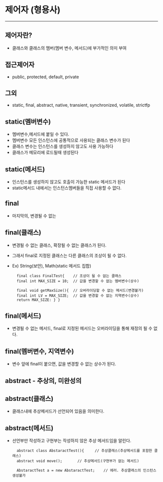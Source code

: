 # 제어자 (형용사)

* * * 

## 제어자란?
* 클래스와 클래스의 멤버(멤버 변수, 메서드)에 부가적인 의미 부여



## 접근제어자
*  public, protected, default, private



## 그외
* static, final, abstract, native, transient, synchronized, volatile, strictfp


## static(멤버변수)
* 멤버변수,메서드에 붙일 수 있다.
* 멤버변수 모든 인스턴스에 공통적으로 사용되는 클래스 변수가 된다
* 클래스 변수는 인스턴스를 생성하지 않고도 사용 가능하다
* 클래스가 메모리에 로드될때 생성된다


## static(메서드)
* 인스턴스를 생성하지 않고도 호출이 가능한 static 메서드가 된다
* static메서드 내에서는 인스턴스멤버들을 직접 사용할 수 없다.


## final 
* 마지막의, 변경될 수 없는


## final(클래스)
* 변경될 수 없는 클래스, 확장될 수 없는 클래스가 된다.
* 그래서 final로 지정된 클래스는 다른 클래스의 조상이 될 수 없다.
* Ex) String(보안), Math(static 메서드 집합)

        final class FinalTest{    // 조상이 될 수 없는 클래스
        final int MAX_SIZE = 10;  // 값을 변경할 수 없는 멤버변수(상수)

        final void getMaxSize(){  // 오버라이딩할 수 없는 메서드(변경불가)
        final int LV = MAX_SIZE;  // 값을 변경할 수 없는 지역변수(상수)
        return MAX_SIZE: } } 


## final(메서드)
* 변경될 수 없는 메서드, final로 지정된 메서드는 오버라이딩을 통해 재정의 될 수 없다.



## final(멤버변수, 지역변수)
* 변수 앞에 final이 붙으면, 값을 변경할 수 없는 상수가 된다.


## abstract - 추상의, 미완성의 


## abstract(클래스)
* 클래스내에 추상메서드가 선언되어 있음을 의미한다.


## abstract(메서드)
* 선언부만 작성하고 구현부는 작성하지 않은 추상 메서드임을 알린다.

        abstract class AbstaractTest(){     // 추상클래스(추상메서드를 포함한 클래스)
        abstract void move();       // 추상메서드(구현부가 없는 메서드)

        AbstaractTest a = new AbstaractTest;    // 에러. 추상클래스의 인스턴스 생성불가